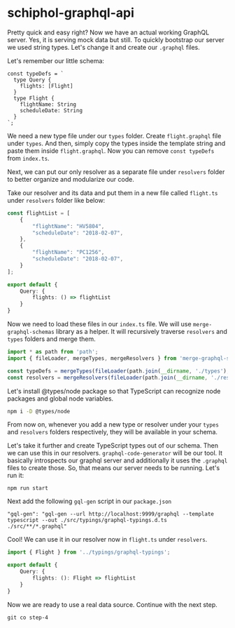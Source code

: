 # schiphol-graphql-api
Pretty quick and easy right? Now we have an actual working GraphQL server.
Yes, it is serving mock data but still. To quickly bootstrap our server we
used string types. Let's change it and create our `.graphql` files.

Let's remember our little schema:

```ecmascript 6
const typeDefs = `
  type Query { 
    flights: [Flight] 
  }
  type Flight { 
    flightName: String
    scheduleDate: String 
  }
`;
```

We need a new type file under our `types` folder. Create `flight.graphql` file under 
`types`. And then, simply copy the types inside the template string and paste them inside
`flight.graphql`. Now you can remove `const typeDefs` from `index.ts`.

Next, we can put our only resolver as a separate file under `resolvers` folder to better
organize and modularize our code.

Take our resolver and its data and put them in a new file called `flight.ts` under
`resolvers` folder like below:

```typescript
const flightList = [
    {
        "flightName": "HV5804",
        "scheduleDate": "2018-02-07",
    },
    {
        "flightName": "PC1256",
        "scheduleDate": "2018-02-07",
    }
];

export default {
    Query: { 
        flights: () => flightList 
    }
}
```

Now we need to load these files in our `index.ts` file. We will use 
`merge-graphql-schemas` library as a helper. It will recursively traverse
`resolvers` and `types` folders and merge them.

```typescript
import * as path from 'path';
import { fileLoader, mergeTypes, mergeResolvers } from 'merge-graphql-schemas';

const typeDefs = mergeTypes(fileLoader(path.join(__dirname, './types'), { recursive: true }));
const resolvers = mergeResolvers(fileLoader(path.join(__dirname, './resolvers'), { recursive: true }));
```

Let's install @types/node package so that TypeScript can recognize node packages and global node variables.

```bash
npm i -D @types/node
```

From now on, whenever you add a new type or resolver under your `types` and `resolvers` 
folders respectively, they will be available in your schema. 

Let's take it further and create TypeScript types out of our schema. Then we can use this in
our resolvers. `graphql-code-generator` will be our tool. It basically introspects our graphql
server and additionally it uses the `.graphql` files to create those. So, that means our server
needs to be running. Let's run it:

`npm run start`

Next add the following `gql-gen` script in our `package.json`

`"gql-gen": "gql-gen --url http://localhost:9999/graphql --template typescript --out ./src/typings/graphql-typings.d.ts ./src/**/*.graphql"`

Cool! We can use it in our resolver now in `flight.ts` under `resolvers`.

```typescript
import { Flight } from '../typings/graphql-typings';

export default {
    Query: { 
        flights: (): Flight => flightList 
    }
}
```

Now we are ready to use a real data source. Continue with the next step.

`git co step-4`
